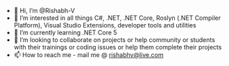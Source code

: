 - 👋 Hi, I’m @Rishabh-V
- 👀 I’m interested in all things C#, .NET, .NET Core, Roslyn (.NET Compiler Platform), Visual Studio Extensions, developer tools and utilities
- 🌱 I’m currently learning .NET Core 5
- 💞️ I’m looking to collaborate on projects or help community or students with their trainings or coding issues or help them complete their projects
- 📫 How to reach me - mail me @ rishabhv@live.com

<!---
Rishabh-V/Rishabh-V is a ✨ special ✨ repository because its `README.md` (this file) appears on your GitHub profile.
You can click the Preview link to take a look at your changes.
--->
